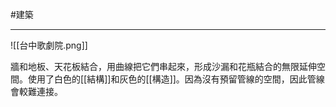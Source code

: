 #建築 

---

![[台中歌劇院.png]]

牆和地板、天花板結合，用曲線把它們串起來，形成沙漏和花瓶結合的無限延伸空間。使用了白色的[[結構]]和灰色的[[構造]]。因為沒有預留管線的空間，因此管線會較難連接。